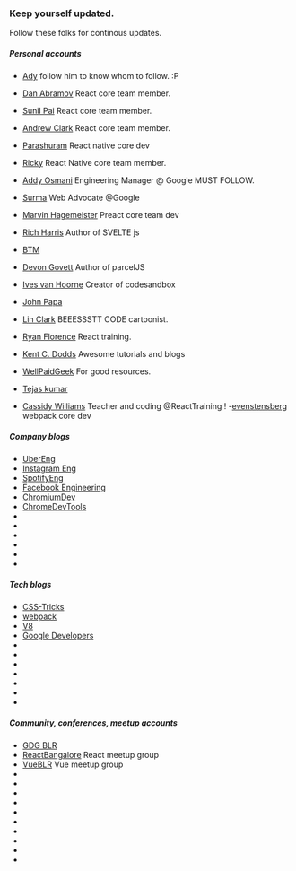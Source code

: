### Keep yourself updated.

Follow these folks for continous updates.

##### Personal accounts

- [Ady](https://twitter.com/aadii104) follow him to know whom to follow. :P

- [Dan Abramov](https://twitter.com/dan_abramov) React core team member.
- [Sunil Pai](https://twitter.com/threepointone) React core team member.
- [Andrew Clark](https://twitter.com/acdlite) React core team member.
- [Parashuram](https://twitter.com/nparashuram) React native core dev
- [Ricky](https://twitter.com/rickhanlonii) React Native core team member.
- [Addy Osmani](https://twitter.com/addyosmani) Engineering Manager @ Google MUST FOLLOW.
- [Surma](https://twitter.com/DasSurma) Web Advocate @Google

- [Marvin Hagemeister](https://twitter.com/marvinhagemeist) Preact core team dev
- [Rich Harris](https://twitter.com/Rich_Harris) Author of SVELTE js
- [BTM](https://twitter.com/btmpl)
- [Devon Govett](https://twitter.com/devongovett) Author of parcelJS
- [Ives van Hoorne](https://twitter.com/CompuIves) Creator of codesandbox
- [John Papa](https://twitter.com/John_Papa)
- [Lin Clark](https://twitter.com/linclark) BEEESSSTT CODE cartoonist.
- [Ryan Florence](https://twitter.com/ryanflorence) React training.
- [Kent C. Dodds](https://twitter.com/kentcdodds) Awesome tutorials and blogs
- [WellPaidGeek](https://twitter.com/WellPaidGeek) For good resources.
- [Tejas kumar](https://twitter.com/TejasKumar_)
- [Cassidy Williams](https://twitter.com/cassidoo) Teacher and coding
  @ReactTraining
  ! -[evenstensberg](https://twitter.com/evenstensberg) webpack core dev

##### Company blogs

- [UberEng](https://twitter.com/UberEng)
- [Instagram Eng](https://twitter.com/instagrameng)
- [SpotifyEng](https://twitter.com/SpotifyEng)
- [Facebook Engineering](https://twitter.com/fb_engineering)
- [ChromiumDev](https://twitter.com/ChromiumDev)
- [ChromeDevTools](https://twitter.com/ChromeDevTools)
- []()
- []()
- []()
- []()
- []()
- []()

##### Tech blogs

- [CSS-Tricks](https://twitter.com/css)
- [webpack](https://twitter.com/webpack)
- [V8](https://twitter.com/v8js)
- [Google Developers](https://twitter.com/googledevs)
- []()
- []()
- []()
- []()
- []()
- []()
- []()

##### Community, conferences, meetup accounts

- [GDG BLR](https://twitter.com/GDG_BLR)
- [ReactBangalore](https://twitter.com/ReactBangalore) React meetup group
- [VueBLR](https://twitter.com/VueBLR) Vue meetup group
- []()
- []()
- []()
- []()
- []()
- []()
- []()
- []()
- []()
- []()
